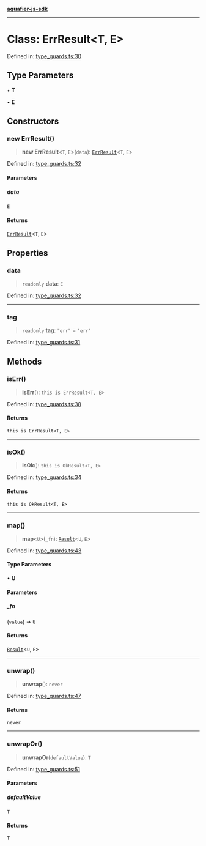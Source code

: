 [**aquafier-js-sdk**](../README.md)

***

# Class: ErrResult\<T, E\>

Defined in: [type\_guards.ts:30](https://github.com/inblockio/aqua-verifier-js-lib/blob/09413c69301a51b584d51846ffabc4d8f820b4fa/src/type_guards.ts#L30)

## Type Parameters

• **T**

• **E**

## Constructors

### new ErrResult()

> **new ErrResult**\<`T`, `E`\>(`data`): [`ErrResult`](ErrResult.md)\<`T`, `E`\>

Defined in: [type\_guards.ts:32](https://github.com/inblockio/aqua-verifier-js-lib/blob/09413c69301a51b584d51846ffabc4d8f820b4fa/src/type_guards.ts#L32)

#### Parameters

##### data

`E`

#### Returns

[`ErrResult`](ErrResult.md)\<`T`, `E`\>

## Properties

### data

> `readonly` **data**: `E`

Defined in: [type\_guards.ts:32](https://github.com/inblockio/aqua-verifier-js-lib/blob/09413c69301a51b584d51846ffabc4d8f820b4fa/src/type_guards.ts#L32)

***

### tag

> `readonly` **tag**: `"err"` = `'err'`

Defined in: [type\_guards.ts:31](https://github.com/inblockio/aqua-verifier-js-lib/blob/09413c69301a51b584d51846ffabc4d8f820b4fa/src/type_guards.ts#L31)

## Methods

### isErr()

> **isErr**(): `this is ErrResult<T, E>`

Defined in: [type\_guards.ts:38](https://github.com/inblockio/aqua-verifier-js-lib/blob/09413c69301a51b584d51846ffabc4d8f820b4fa/src/type_guards.ts#L38)

#### Returns

`this is ErrResult<T, E>`

***

### isOk()

> **isOk**(): `this is OkResult<T, E>`

Defined in: [type\_guards.ts:34](https://github.com/inblockio/aqua-verifier-js-lib/blob/09413c69301a51b584d51846ffabc4d8f820b4fa/src/type_guards.ts#L34)

#### Returns

`this is OkResult<T, E>`

***

### map()

> **map**\<`U`\>(`_fn`): [`Result`](../type-aliases/Result.md)\<`U`, `E`\>

Defined in: [type\_guards.ts:43](https://github.com/inblockio/aqua-verifier-js-lib/blob/09413c69301a51b584d51846ffabc4d8f820b4fa/src/type_guards.ts#L43)

#### Type Parameters

• **U**

#### Parameters

##### \_fn

(`value`) => `U`

#### Returns

[`Result`](../type-aliases/Result.md)\<`U`, `E`\>

***

### unwrap()

> **unwrap**(): `never`

Defined in: [type\_guards.ts:47](https://github.com/inblockio/aqua-verifier-js-lib/blob/09413c69301a51b584d51846ffabc4d8f820b4fa/src/type_guards.ts#L47)

#### Returns

`never`

***

### unwrapOr()

> **unwrapOr**(`defaultValue`): `T`

Defined in: [type\_guards.ts:51](https://github.com/inblockio/aqua-verifier-js-lib/blob/09413c69301a51b584d51846ffabc4d8f820b4fa/src/type_guards.ts#L51)

#### Parameters

##### defaultValue

`T`

#### Returns

`T`
